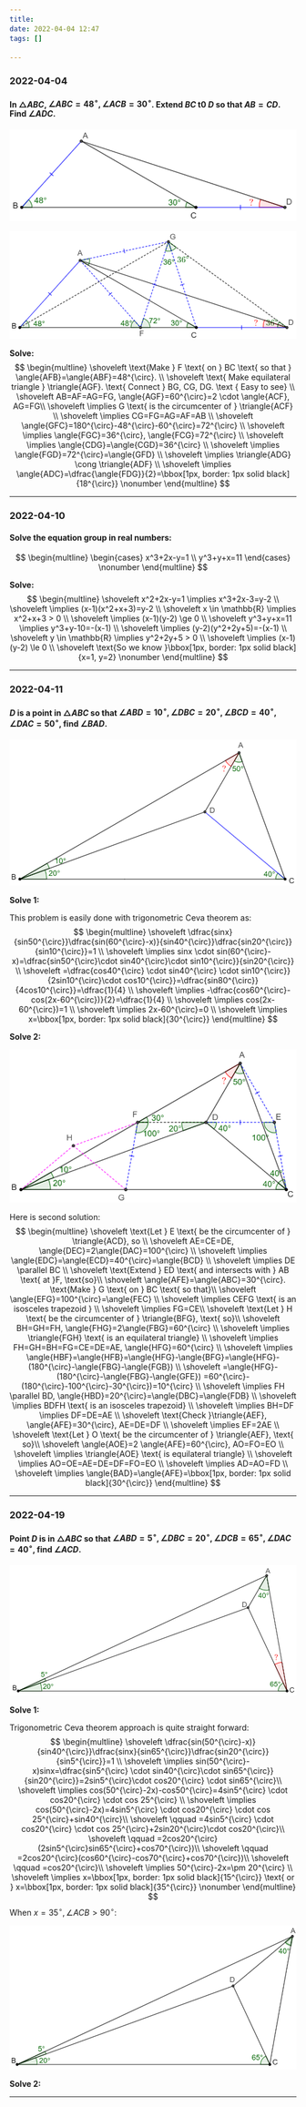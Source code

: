 ```yaml
---
title:
date: 2022-04-04 12:47
tags: []

---
```


### 2022-04-04

#### In $\triangle{ABC}$, $\angle{ABC}=48^{\circ}, \angle{ACB}=30^{\circ}$. Extend $BC$ t0 $D$ so that $AB=CD$. Find $\angle{ADC}$.

![image-20220404125034395](/assets/images/2022/image-20220404125034395.png)

![image-20220404130506938](/assets/images/2022/image-20220404125258142.png)

**Solve:**
$$
\begin{multline}
\shoveleft \text{Make } F \text{ on } BC \text{ so that } \angle{AFB}=\angle{ABF}=48^{\circ}. \\
\shoveleft \text{ Make equilateral triangle } \triangle{AGF}. \text{ Connect } BG, CG, DG. \text { Easy to see} \\
\shoveleft AB=AF=AG=FG, \angle{AGF}=60^{\circ}=2 \cdot \angle{ACF}, AG=FG\\
\shoveleft \implies G \text{ is the circumcenter of } \triangle{ACF} \\
\shoveleft \implies CG=FG=AG=AF=AB \\
\shoveleft \angle{GFC}=180^{\circ}-48^{\circ}-60^{\circ}=72^{\circ} \\
\shoveleft \implies \angle{FGC}=36^{\circ}, \angle{FCG}=72^{\circ} \\
\shoveleft \implies \angle{CDG}=\angle{CGD}=36^{\circ} \\
\shoveleft \implies \angle{FGD}=72^{\circ}=\angle{GFD}  \\
\shoveleft \implies \triangle{ADG} \cong \triangle{ADF} \\
\shoveleft \implies  \angle{ADC}=\dfrac{\angle{FDG}}{2}=\bbox[1px, border: 1px solid black]{18^{\circ}} \nonumber
\end{multline}
$$

---

### 2022-04-10

#### Solve the equation group in real numbers:
$$
\begin{multline}
\begin{cases}
x^3+2x-y=1 \\
y^3+y+x=11
\end{cases} \nonumber
\end{multline}
$$

**Solve:**
$$
\begin{multline}
\shoveleft x^2+2x-y=1 \implies x^3+2x-3=y-2 \\
\shoveleft \implies (x-1)(x^2+x+3)=y-2 \\
\shoveleft x \in \mathbb{R} \implies x^2+x+3 > 0 \\
\shoveleft \implies (x-1)(y-2) \ge 0 \\
\shoveleft y^3+y+x=11 \implies y^3+y-10=-(x-1) \\
\shoveleft \implies (y-2)(y^2+2y+5)=-(x-1) \\
\shoveleft y \in \mathbb{R} \implies y^2+2y+5 > 0 \\
\shoveleft \implies (x-1)(y-2) \le 0 \\
\shoveleft \text{So we know }\bbox[1px, border: 1px solid black]{x=1, y=2} \nonumber
\end{multline}
$$

---

### 2022-04-11

#### $D$ is a point in $\triangle{ABC}$ so that $\angle{ABD}=10^{\circ}, \angle{DBC}=20^{\circ}, \angle{BCD}=40^{\circ}, \angle{DAC}=50^{\circ}$, find $\angle{BAD}$.

![image-20220411175858333](/assets/images/2022/image-20220411175858333.png)

**Solve 1:**

This problem is easily done with trigonometric Ceva theorem as:
$$
\begin{multline}
\shoveleft \dfrac{sinx}{sin50^{\circ}}\dfrac{sin(60^{\circ}-x)}{sin40^{\circ}}\dfrac{sin20^{\circ}}{sin10^{\circ}}=1 \\
\shoveleft \implies sinx \cdot sin(60^{\circ}-x)=\dfrac{sin50^{\circ}\cdot sin40^{\circ}\cdot sin10^{\circ}}{sin20^{\circ}} \\
\shoveleft =\dfrac{cos40^{\circ} \cdot sin40^{\circ} \cdot sin10^{\circ}}{2sin10^{\circ}\cdot cos10^{\circ}}=\dfrac{sin80^{\circ}}{4cos10^{\circ}}=\dfrac{1}{4} \\
\shoveleft \implies -\dfrac{cos60^{\circ}-cos(2x-60^{\circ})}{2}=\dfrac{1}{4} \\
\shoveleft \implies cos(2x-60^{\circ})=1 \\
\shoveleft \implies 2x-60^{\circ}=0 \\
\shoveleft \implies x=\bbox[1px, border: 1px solid black]{30^{\circ}}
\end{multline}
$$

**Solve 2:**

![image-20220411182229404](/assets/images/2022/image-20220411180410742.png)

Here is second solution:
$$
\begin{multline}
\shoveleft \text{Let } E \text{ be the circumcenter of } \triangle{ACD}, so \\
\shoveleft AE=CE=DE, \angle{DEC}=2\angle{DAC}=100^{\circ} \\
\shoveleft \implies \angle{EDC}=\angle{ECD}=40^{\circ}=\angle{BCD} \\
\shoveleft \implies DE \parallel BC \\
\shoveleft \text{Extend } ED \text{ and intersects with } AB \text{ at }F, \text{so}\\
\shoveleft \angle{AFE}=\angle{ABC}=30^{\circ}. \text{Make } G \text{ on } BC \text{ so that}\\
\shoveleft \angle{EFG}=100^{\circ}=\angle{FEC} \\
\shoveleft \implies CEFG \text{  is an isosceles trapezoid } \\
\shoveleft \implies FG=CE\\
\shoveleft \text{Let } H \text{ be the circumcenter of } \triangle{BFG}, \text{ so}\\
\shoveleft BH=GH=FH, \angle{FHG}=2\angle{FBG}=60^{\circ} \\
\shoveleft \implies \triangle{FGH} \text{ is an equilateral triangle} \\
\shoveleft \implies FH=GH=BH=FG=CE=DE=AE, \angle{HFG}=60^{\circ} \\
\shoveleft \implies \angle{HBF}=\angle{HFB}=\angle{HFG}-\angle{BFG}=\angle{HFG}-(180^{\circ}-\angle{FBG}-\angle{FGB}) \\
\shoveleft =\angle{HFG}-(180^{\circ}-\angle{FBG}-\angle{GFE}) =60^{\circ}-(180^{\circ}-100^{\circ}-30^{\circ})=10^{\circ} \\
\shoveleft \implies FH \parallel BD, \angle{HBD}=20^{\circ}=\angle{DBC}=\angle{FDB} \\
\shoveleft \implies BDFH \text{ is an isosceles trapezoid} \\
\shoveleft \implies BH=DF \implies DF=DE=AE \\
\shoveleft \text{Check }\triangle{AEF}, \angle{AFE}=30^{\circ}, AE=DE=DF \\
\shoveleft \implies EF=2AE \\
\shoveleft \text{Let } O \text{ be the circumcenter of } \triangle{AEF}, \text{ so}\\
\shoveleft \angle{AOE}=2 \angle{AFE}=60^{\circ}, AO=FO=EO \\
\shoveleft \implies \triangle{AOE} \text{ is equilateral triangle} \\
\shoveleft \implies AO=OE=AE=DE=DF=FO=EO  \\
\shoveleft \implies AD=AO=FD \\
\shoveleft \implies \angle{BAD}=\angle{AFE}=\bbox[1px, border: 1px solid black]{30^{\circ}}
\end{multline}
$$

---

### 2022-04-19

#### Point $D$ is in $\triangle{ABC}$ so that $\angle{ABD}=5^{\circ}, \angle{DBC}=20^{\circ}, \angle{DCB}=65^{\circ}, \angle{DAC}=40^{\circ}$, find $\angle{ACD}$.

![image-20220419155421788](/assets/images/2022/image-20220419155302818.png)

**Solve 1:**

Trigonometric Ceva theorem approach is quite straight forward:
$$
\begin{multline}
\shoveleft \dfrac{sin(50^{\circ}-x)}{sin40^{\circ}}\dfrac{sinx}{sin65^{\circ}}\dfrac{sin20^{\circ}}{sin5^{\circ}}=1 \\
\shoveleft \implies sin(50^{\circ}-x)sinx=\dfrac{sin5^{\circ} \cdot sin40^{\circ}\cdot sin65^{\circ}}{sin20^{\circ}}=2sin5^{\circ}\cdot cos20^{\circ} \cdot sin65^{\circ}\\
\shoveleft \implies cos(50^{\circ}-2x)-cos50^{\circ}=4sin5^{\circ} \cdot cos20^{\circ} \cdot cos 25^{\circ} \\
\shoveleft \implies cos(50^{\circ}-2x)=4sin5^{\circ} \cdot cos20^{\circ} \cdot cos 25^{\circ}+sin40^{\circ}\\
 \shoveleft \qquad =4sin5^{\circ} \cdot cos20^{\circ} \cdot cos 25^{\circ}+2sin20^{\circ}\cdot cos20^{\circ}\\
 \shoveleft \qquad =2cos20^{\circ}(2sin5^{\circ}sin65^{\circ}+cos70^{\circ})\\
 \shoveleft \qquad =2cos20^{\circ}(cos60^{\circ}-cos70^{\circ}+cos70^{\circ})\\
 \shoveleft \qquad =cos20^{\circ}\\
\shoveleft \implies 50^{\circ}-2x=\pm 20^{\circ} \\
\shoveleft \implies x=\bbox[1px, border: 1px solid black]{15^{\circ}} \text{ or } x=\bbox[1px, border: 1px solid black]{35^{\circ}} \nonumber
\end{multline}
$$
When $x=35^{\circ}, \angle{ACB} > 90^{\circ}$:

![image-20220421061637833](/assets/images/2022/image-20220421061637833.png)

**Solve 2:**

---





